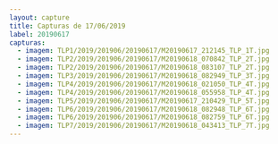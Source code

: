 ```yaml
---
layout: capture
title: Capturas de 17/06/2019
label: 20190617
capturas:
  - imagem: TLP1/2019/201906/20190617/M20190617_212145_TLP_1T.jpg
  - imagem: TLP2/2019/201906/20190617/M20190618_070842_TLP_2T.jpg
  - imagem: TLP2/2019/201906/20190617/M20190618_083107_TLP_2T.jpg
  - imagem: TLP3/2019/201906/20190617/M20190618_082949_TLP_3T.jpg
  - imagem: TLP4/2019/201906/20190617/M20190618_021050_TLP_4T.jpg
  - imagem: TLP4/2019/201906/20190617/M20190618_055958_TLP_4T.jpg
  - imagem: TLP5/2019/201906/20190617/M20190617_210429_TLP_5T.jpg
  - imagem: TLP6/2019/201906/20190617/M20190618_082948_TLP_6T.jpg
  - imagem: TLP6/2019/201906/20190617/M20190618_082759_TLP_6T.jpg
  - imagem: TLP7/2019/201906/20190617/M20190618_043413_TLP_7T.jpg
---
```

